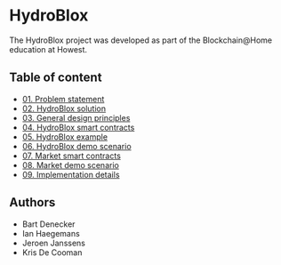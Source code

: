 # HydroBlox

The HydroBlox project was developed as part of the Blockchain@Home education at Howest.

## Table of content
- [01. Problem statement](docs/01-problem-statement.md)
- [02. HydroBlox solution](docs/02-hydroblox-solution.md)
- [03. General design principles](docs/03-general-design-principles.md)
- [04. HydroBlox smart contracts](docs/04-hydroblox-smart-contracts.md)
- [05. HydroBlox example](docs/05-hydroblox-example.md)
- [06. HydroBlox demo scenario](docs/06-hydroblox-demo-scenario.md)
- [07. Market smart contracts](docs/07-market-smart-contracts.md)
- [08. Market demo scenario](docs/08-market-demo-scenario.md)
- [09. Implementation details](docs/09-implementation-details.md)

## Authors

- Bart Denecker
- Ian Haegemans
- Jeroen Janssens
- Kris De Cooman
